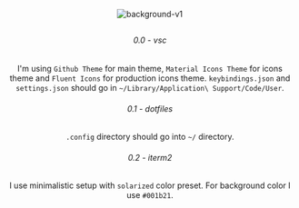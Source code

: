 <div align="center">

  ![background-v1](https://media.giphy.com/media/ZvbRs0fQ9FI38gAOzT/giphy.gif)
  
  ##
  
  ###### 0.0 - vsc
  
   I'm using `Github Theme` for main theme, `Material Icons Theme` for icons theme and `Fluent Icons` for production icons theme. `keybindings.json` and `settings.json` should go in `~/Library/Application\ Support/Code/User`.
  
  ###### 0.1 - dotfiles 
  
   
  `.config` directory should go into `~/` directory.
  
  
   ###### 0.2 - iterm2
  
  I use minimalistic setup with `solarized` color preset. For background color I use `#001b21`.
  
</div>
